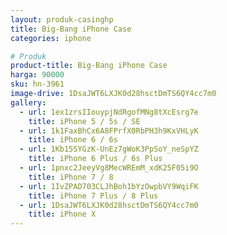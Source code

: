 ```yaml
---
layout: produk-casinghp
title: Big-Bang iPhone Case
categories: iphone

# Produk
product-title: Big-Bang iPhone Case
harga: 90000
sku: hn-3961
image-drive: 1DsaJWT6LXJK0d28hsctDmTS6QY4cc7m0
gallery:
  - url: 1ex1zrsIIouypjNdRgofMNg8tXcEsrg7e
    title: iPhone 5 / 5s / SE
  - url: 1k1FaxBhCx6A8FPrfX0RbPH3h9KxVHLyK
    title: iPhone 6 / 6s
  - url: 1Kb15SYGzK-UnEz7gWoK3PpSoY_neSpYZ
    title: iPhone 6 Plus / 6s Plus
  - url: 1pnxc2JeeyVg8MecWREmM_xdK25F05i9O
    title: iPhone 7 / 8
  - url: 1IvZPAD703CLJhBoh1bYzOwpbVY9WqiFK
    title: iPhone 7 Plus / 8 Plus
  - url: 1DsaJWT6LXJK0d28hsctDmTS6QY4cc7m0
    title: iPhone X
---
```

